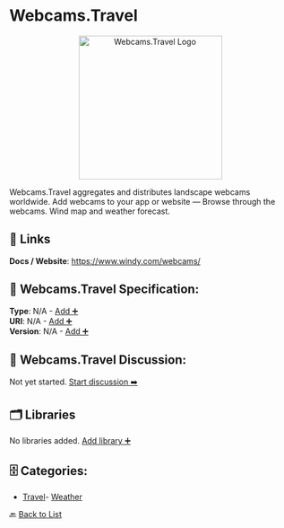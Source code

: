 # Webcams.Travel
<p align="center">
    <img width="256" src="https://raw.githubusercontent.com/apis-list/apis-list/main/apis/webcams-travel/logo_256x256.png" alt="Webcams.Travel Logo"/>
</p>
Webcams.Travel aggregates and distributes landscape webcams worldwide. Add webcams to your app or website — Browse through the webcams. Wind map and weather forecast.

##  🔗 Links
**Docs / Website**: https://www.windy.com/webcams/

## 🧬 Webcams.Travel Specification:
**Type**: N/A - [Add ➕](https://github.com/apis-list/apis-list/edit/main/apis.yaml#L21696)  
**URI**: N/A - [Add ➕](https://github.com/apis-list/apis-list/edit/main/apis.yaml#L21696)  
**Version**: N/A - [Add ➕](https://github.com/apis-list/apis-list/edit/main/apis.yaml#L21696)

## 💬 Webcams.Travel Discussion:
Not yet started. [Start discussion ➡️](https://github.com/apis-list/apis-list/discussions/new)

## 🗂️ Libraries

No libraries added. [Add library ➕](https://github.com/apis-list/apis-list/edit/main/apis.yaml#L21696)    


## 🗄️ Categories:
- [Travel](https://github.com/apis-list/apis-list#travel-)- [Weather](https://github.com/apis-list/apis-list#weather-)

🔙  [Back to List](https://github.com/apis-list/apis-list)
